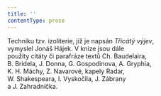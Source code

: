 ```yaml
---
title: ''
contentType: prose
---
```


<section>

<div class="centered">

<div class="verse">

</section>

<section>

</div>

</div>

<div class="centered">

<div class="verse">

</section>

<section>

</div>

</div>

<div class="centered">

<div class="verse">

</section>

<section>

</div>

</div>

<div class="centered">

<div class="verse">

Techniku tzv. izoliterie, jíž je napsán _Třicátý výjev_,  
vymyslel Jonáš Hájek. V knize jsou dále  
použity citáty či parafráze textů Ch. Baudelaira,  
B. Bridela, J. Donna, G. Gospodinova, A. Gryphia,  
K. H. Máchy, Z. Navarové, kapely Radar,  
W. Shakespeara, I. Vyskočila, J. Zábrany  
a J. Zahradníčka.

</div>

</div>

</section>
